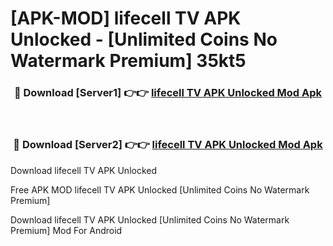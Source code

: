 # [APK-MOD] lifecell TV APK Unlocked - [Unlimited Coins No Watermark Premium] 35kt5



<div align="center">
<h3>🔴 Download [Server1] 👉👉 <a href="https://momento.my/?title=lifecell_TV_APK_Unlocked">lifecell TV APK Unlocked Mod Apk</a></h3><br>

<h3>🔴 Download [Server2] 👉👉 <a href="https://momento.my/?title=lifecell_TV_APK_Unlocked">lifecell TV APK Unlocked Mod Apk</a></h3>
</div>



Download lifecell TV APK Unlocked 

Free APK MOD lifecell TV APK Unlocked [Unlimited Coins No Watermark Premium]

Download lifecell TV APK Unlocked [Unlimited Coins No Watermark Premium] Mod For Android
